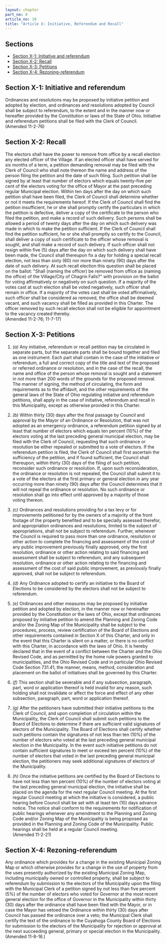 ```yaml
---
layout: chapter
part_no: 0
article_no: 10
title: "Article X: Initiative, Referendum and Recall"
---
```


## Sections

* [Section X-1: Initiative and referendum](#section-x-1-initiative-and-referendum)
* [Section X-2: Recall](#section-x-2-recall)
* [Section X-3: Petitions](#section-x-3-petitions)
* [Section X-4: Rezoning-referendum](#section-x-4-rezoning-referendum)

## Section X-1: Initiative and referendum

Ordinances and resolutions may be proposed by initiative petition and adopted by
election, and ordinances and resolutions adopted by Council shall be subject to
referendum, to the extent and in the manner now or hereafter provided by the
Constitution or laws of the State of Ohio. Initiative and referendum petitions
shall be filed with the Clerk of Council.  
(Amended 11-2-76)

## Section X-2: Recall

The electors shall have the power to remove from office by a recall election any
elected officer of the Village. If an elected officer shall have served for six
months of a term, a petition demanding removal may be filed with the Clerk of
Council who shall note thereon the name and address of the person filing the
petition and the date of such filing. Such petition shall be signed by at least
that number of electors which equals twenty-five per cent of the electors voting
for the office of Mayor at the past preceding regular Municipal election. Within
ten days after the day on which such petition shall have been filed, the Clerk
of Council shall determine whether or not it meets the requirements hereof. If
the Clerk of Council shall find the petition insufficient, he or she shall
promptly certify the particulars in which the petition is defective, deliver a
copy of the certificate to the person who filed the petition, and make a record
of such delivery. Such persons shall be allowed a period of twenty days after
the day on which such delivery was made in which to make the petition
sufficient. If the Clerk of Council shall find the petition sufficient, he or
she shall promptly so certify to the Council, shall deliver a copy of such
certificate to the officer whose removal is sought, and shall make a record of
such delivery. If such officer shall not resign within five (5) days after the
day on which such delivery shall have been made, the Council shall thereupon fix
a day for holding a special recall election, not less than sixty (60) nor more
than ninety (90) days after the date of such delivery. At such recall election
this question shall be placed on the ballot: "Shall (naming the officer) be
removed from office as (naming the office) of the Village/City of Chagrin
Falls?" with provision on the ballot for voting affirmatively or negatively on
such question. If a majority of the votes cast at such election shall be voted
negatively, such officer shall remain in office. If a majority of the votes cast
shall be voted affirmatively, such officer shall be considered as removed, the
office shall be deemed vacant, and such vacancy shall be filled as provided in
this Charter. The officer removed by such recall election shall not be eligible
for appointment to the vacancy created thereby.  
(Amended 11-2-76; 11-7-17)

## Section X-3: Petitions

1. _(a)_ Any initiative, referendum or recall petition may be circulated in
separate parts, but the separate parts shall be bound together and filed as one
instrument. Each part shall contain in the case of the initiative or referendum,
a full and correct copy of the title and text of the proposed or referred
ordinance or resolution, and in the case of the recall, the name and office of
the person whose removal is sought and a statement in not more than 200 words of
the grounds for the proposed removal. The manner of signing, the method of
circulating, the form and requirements as to the affidavit, and the other
requirements of the general laws of the State of Ohio regulating initiative and
referendum petitions, shall apply in the case of initiative, referendum and
recall in this Municipality, except as otherwise provided in this Charter.

2. _(b)_ Within thirty (30) days after the final passage by Council and approval
by the Mayor of an Ordinance or Resolution, that was not adopted as an emergency
ordinance, a referendum petition signed by at least that number of electors
which equals ten percent (10%) of the electors voting at the last preceding
general municipal election, may be filed with the Clerk of Council, requesting
that such ordinance or resolution be either repealed or submitted to a vote of
electors. If the referendum petition is filed, the Clerk of Council shall first
ascertain the sufficiency of the petition, and if found sufficient, the Council
shall thereupon, within thirty (30) days of the filing of such petition,
reconsider such ordinance or resolution. If, upon such reconsideration, the
ordinance or resolution is not repealed, the Council shall submit it to a vote
of the electors at the first primary or general election in any year occurring
more than ninety (90) days after the Council determines that it will not repeal
the ordinance or resolution. No such ordinance or resolution shall go into
effect until approved by a majority of those voting thereon.

3. _(c)_ Ordinances and resolutions providing for a tax levy or for improvements
petitioned for by the owners of a majority of the front footage of the property
benefited and to be specially assessed therefor, and appropriation ordinances
and resolutions, limited to the subject of appropriations, shall not be subject
to referendum. Further, whenever the Council is required to pass more than one
ordinance, resolution or other action to complete the financing and assessment
of the cost of any public improvement previously finally approved, only the
first resolution, ordinance or other action relating to said financing and
assessment shall be subject to referendum, and any subsequent resolution,
ordinance or other action relating to the financing and assessment of the cost
of said public improvement, as previously finally approved, shall not be subject
to referendum.

4. _(d)_ Any Ordinance adopted to certify an initiative to the Board of
Elections to be considered by the electors shall not be subject to referendum.

5. _(e)_ Ordinances and other measures may be proposed by initiative petition
and adopted by election, in the manner now or hereinafter provided by the
Constitution or the laws of Ohio, except that ordinances proposed by initiative
petition to amend the Planning and Zoning Code and/or the Zoning Map of the
Municipality shall be subject to the procedures, process, review certification
of the Board of Elections and other requirements contained in Section X of this
Charter, and only in the event that this Charter is silent on a matter, or there
is no conflict with this Charter, in accordance with the laws of Ohio. It is
hereby declared that in the event of a conflict between the Charter and the Ohio
Revised Code, and as permitted by the home rule powers granted to
municipalities, and the Ohio Revised Code and in particular Ohio Revised Code
Section 731.41, the manner, means, method, consideration and placement on the
ballot of initiatives shall be governed by this Charter.

6. _(f)_ This section shall be severable and if any subsection, paragraph, part,
word or application thereof is held invalid for any reason, such holding shall
not invalidate or affect the force and effect of any other subsection,
paragraph, part, word or application thereof.

7. _(g)_ After the petitioners have submitted their initiative petitions to the
Clerk of Council, and upon completion of circulation within the Municipality,
the Clerk of Council shall submit such petitions to the Board of Elections to
determine if there are sufficient valid signatures of electors of the
Municipality. The Board of Elections shall certify whether such petitions
contain the signatures of not less than ten (10%) of the number of electors who
voted at the last preceding general municipal election in the Municipality. In
the event such initiative petitions do not contain sufficient signatures to meet
or exceed ten percent (10%) of the number of electors that voted in the last
preceding general municipal election, the petitioners may seek additional
signatures of electors of the Municipality.

8. _(h)_ Once the initiative petitions are certified by the Board of Elections
to have not less than ten percent (10%) of the number of electors voting at the
last preceding general municipal election, the initiative shall be placed on the
agenda for the next regular Council meeting. At the first regular Council
meeting at which the initiative is considered, a public hearing before Council
shall be set with at least ten (10) days advance notice. The notice shall
conform to the requirements for notification of public hearings whenever any
amendment to the Planning and Zoning Code and/or Zoning Map of the Municipality
is being proposed as provided in the Planning and Zoning Code of the
Municipality. Public hearings shall be held at a regular Council meeting.  
(Amended 11-2-21)

## Section X-4: Rezoning-referendum

Any ordinance which provides for a change in the existing Municipal Zoning Map
or which otherwise provides for a change in the use of property from the uses
presently authorized by the existing Municipal Zoning Map, including municipally
owned or controlled property, shall be subject to referendum by submission to
the electors of the Municipality upon the filing with the Municipal Clerk of a
petition signed by not less than five percent (5%) of the number of electors who
voted for Governor at the most recent general election for the office of
Governor in the Municipality within thirty (30) days after the ordinance shall
have been filed with the Mayor, or in case the Mayor has vetoed the Ordinance
within thirty (30) days after Council has passed the ordinance over a veto; the
Municipal Clerk shall certify the text of the ordinance to the Cuyahoga County
Board of Elections for submission to the electors of the Municipality for
rejection or approval at the next succeeding general, primary or special
election in the Municipality.  
(Amended 11-8-16.)

